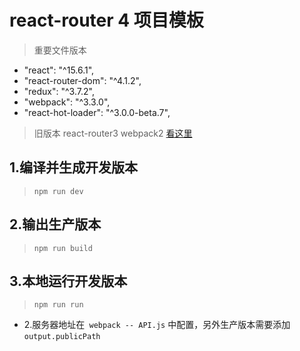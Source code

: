 # react-router 4 项目模板
> 重要文件版本

- "react": "^15.6.1",
- "react-router-dom": "^4.1.2",
- "redux": "^3.7.2",
- "webpack": "^3.3.0",
- "react-hot-loader": "^3.0.0-beta.7",

> 旧版本 react-router3 webpack2 [看这里](https://github.com/mjzhang1993/webpack-react-template)

## 1.编译并生成开发版本

> `npm run dev`

## 2.输出生产版本

> `npm run build`

## 3.本地运行开发版本

> `npm run run`

- 2.服务器地址在` webpack -- API.js` 中配置，另外生产版本需要添加 `output.publicPath`
